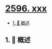 # [2596. xxx](https://github.com/Tdahuyou/TNotes.leetcode/tree/main/notes/2596.%20xxx)

<!-- region:toc -->

- [1. 📝 概述](#1--概述)

<!-- endregion:toc -->

## 1. 📝 概述
